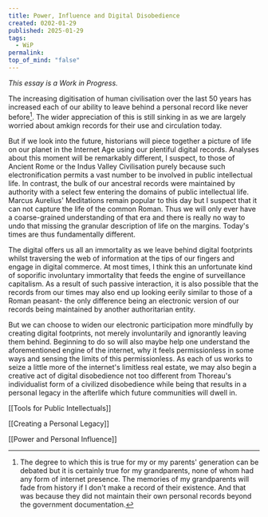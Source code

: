 ```yaml
---
title: Power, Influence and Digital Disobedience
created: 0202-01-29
published: 2025-01-29
tags:
  - WiP
permalink: 
top_of_mind: "false"
---
```

_This essay is a Work in Progress._

The increasing digitisation of human civilisation over the last 50 years has increased each of our ability to leave behind a personal record like never before[^1]. The wider appreciation of this is still sinking in as we are largely worried about amkign records for their use and circulation today.

But if we look into the future, historians will piece together a picture of life on our planet in the Internet Age using our plentiful digital records. Analyses about this moment will be remarkably different, I suspect, to those of Ancient Rome or the Indus Valley Civilisation purely because such electronification permits a vast number to be involved in public intellectual life. In contrast, the bulk of our ancestral records were maintained by authority with a select few entering the domains of public intellectual life. Marcus Aurelius' Meditations remain popular to this day but I suspect that it can not capture the life of the common Roman. Thus we will only ever have a coarse-grained understanding of that era and there is really no way to undo that missing the granular description of life on the margins. Today's times are thus fundamentally different.

The digital offers us all an immortality as we leave behind digital footprints whilst traversing the web of information at the tips of our fingers and engage in digital commerce. At most times, I think this an unfortunate kind of soporific involuntary immortality that feeds the engine of surveillance capitalism. As a result of such passive interaction, it is also possible that the records from our times may also end up looking eerily similar to those of a Roman peasant- the only difference being an electronic version of  our records being maintained by another authoritarian entity.

But we can choose to widen our electronic participation more mindfully by creating digital footprints, not merely involuntarily and ignorantly leaving them behind. Beginning to do so will also maybe help one understand the aforementioned engine of the internet, why it feels permissionless in some ways and sensing the limits of this permissionless. As each of us works to seize a little more of the internet's limitless real estate, we may also begin a creative act of digital disobedience not too different from Thoreau's individualist form of a civilized disobedience while being that results in a personal legacy in the afterlife which future communities will dwell in.


[[Tools for Public Intellectuals]]

 [[Creating a Personal Legacy]]

 [[Power and Personal Influence]]
 

[^1]: The degree to which this is true for my or my parents' generation can be debated but it is certainly true for my grandparents, none of whom had any form of internet presence. The memories of my grandparents will fade from history if I don't make a record of their existence. And that was because they did not maintain their own personal records beyond the government documentation.
